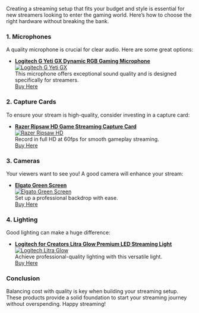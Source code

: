 Creating a streaming setup that fits your budget and style is essential for new streamers looking to enter the gaming world. Here’s how to choose the right hardware without breaking the bank.

### 1. Microphones
A quality microphone is crucial for clear audio. Here are some great options:

- **[Logitech G Yeti GX Dynamic RGB Gaming Microphone](https://amzn.to/446et4B)**  
  [![Logitech G Yeti GX](https://www.gamestreamingsetup.com/logitech-g-yeti-gx.jpg)](https://amzn.to/446et4B)  
  This microphone offers exceptional sound quality and is designed specifically for streamers.  
  <a href="https://amzn.to/446et4B" class="btn btn-primary">Buy Here</a>

### 2. Capture Cards
To ensure your stream is high-quality, consider investing in a capture card:

- **[Razer Ripsaw HD Game Streaming Capture Card](https://amzn.to/448keyM)**  
  [![Razer Ripsaw HD](https://www.gamestreamingsetup.com/razer-ripsaw-hd.jpg)](https://amzn.to/448keyM)  
  Record in full HD at 60fps for smooth gameplay streaming.  
  <a href="https://amzn.to/448keyM" class="btn btn-primary">Buy Here</a>

### 3. Cameras
Your viewers want to see you! A good camera will enhance your stream:

- **[Elgato Green Screen](https://amzn.to/3HMSQxv)**  
  [![Elgato Green Screen](https://www.gamestreamingsetup.com/elgato-green-screen.jpg)](https://amzn.to/3HMSQxv)  
  Set up a professional backdrop with ease.  
  <a href="https://amzn.to/3HMSQxv" class="btn btn-primary">Buy Here</a>

### 4. Lighting
Good lighting can make a huge difference:

- **[Logitech for Creators Litra Glow Premium LED Streaming Light](https://amzn.to/4l3fnVr)**  
  [![Logitech Litra Glow](https://www.gamestreamingsetup.com/logitech-litra-glow.jpg)](https://amzn.to/4l3fnVr)  
  Achieve professional-quality lighting with this versatile light.  
  <a href="https://amzn.to/4l3fnVr" class="btn btn-primary">Buy Here</a>

### Conclusion
Balancing cost with quality is key when building your streaming setup. These products provide a solid foundation to start your streaming journey without overspending. Happy streaming!